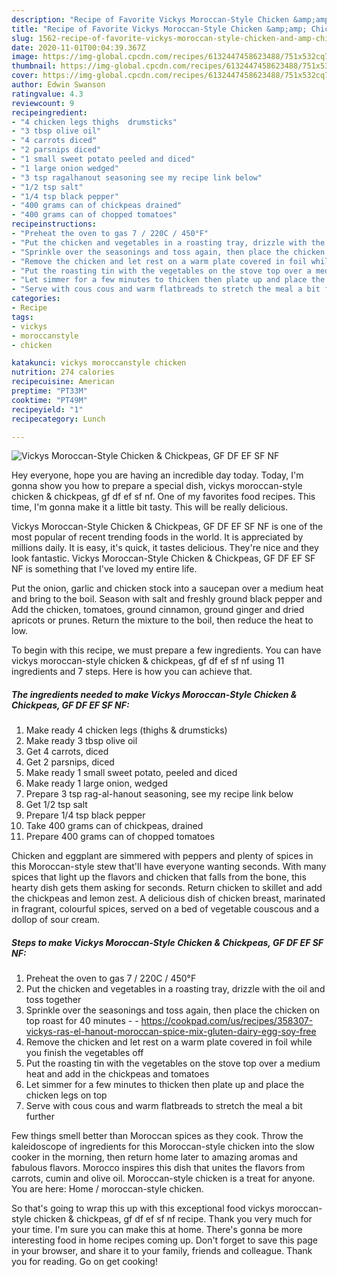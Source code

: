 ```yaml
---
description: "Recipe of Favorite Vickys Moroccan-Style Chicken &amp;amp; Chickpeas, GF DF EF SF NF"
title: "Recipe of Favorite Vickys Moroccan-Style Chicken &amp;amp; Chickpeas, GF DF EF SF NF"
slug: 1562-recipe-of-favorite-vickys-moroccan-style-chicken-and-amp-chickpeas-gf-df-ef-sf-nf
date: 2020-11-01T00:04:39.367Z
image: https://img-global.cpcdn.com/recipes/6132447458623488/751x532cq70/vickys-moroccan-style-chicken-chickpeas-gf-df-ef-sf-nf-recipe-main-photo.jpg
thumbnail: https://img-global.cpcdn.com/recipes/6132447458623488/751x532cq70/vickys-moroccan-style-chicken-chickpeas-gf-df-ef-sf-nf-recipe-main-photo.jpg
cover: https://img-global.cpcdn.com/recipes/6132447458623488/751x532cq70/vickys-moroccan-style-chicken-chickpeas-gf-df-ef-sf-nf-recipe-main-photo.jpg
author: Edwin Swanson
ratingvalue: 4.3
reviewcount: 9
recipeingredient:
- "4 chicken legs thighs  drumsticks"
- "3 tbsp olive oil"
- "4 carrots diced"
- "2 parsnips diced"
- "1 small sweet potato peeled and diced"
- "1 large onion wedged"
- "3 tsp ragalhanout seasoning see my recipe link below"
- "1/2 tsp salt"
- "1/4 tsp black pepper"
- "400 grams can of chickpeas drained"
- "400 grams can of chopped tomatoes"
recipeinstructions:
- "Preheat the oven to gas 7 / 220C / 450°F"
- "Put the chicken and vegetables in a roasting tray, drizzle with the oil and toss together"
- "Sprinkle over the seasonings and toss again, then place the chicken on top roast for 40 minutes  https://cookpad.com/us/recipes/358307-vickys-ras-el-hanout-moroccan-spice-mix-gluten-dairy-egg-soy-free"
- "Remove the chicken and let rest on a warm plate covered in foil while you finish the vegetables off"
- "Put the roasting tin with the vegetables on the stove top over a medium heat and add in the chickpeas and tomatoes"
- "Let simmer for a few minutes to thicken then plate up and place the chicken legs on top"
- "Serve with cous cous and warm flatbreads to stretch the meal a bit further"
categories:
- Recipe
tags:
- vickys
- moroccanstyle
- chicken

katakunci: vickys moroccanstyle chicken 
nutrition: 274 calories
recipecuisine: American
preptime: "PT33M"
cooktime: "PT49M"
recipeyield: "1"
recipecategory: Lunch

---
```



![Vickys Moroccan-Style Chicken &amp; Chickpeas, GF DF EF SF NF](https://img-global.cpcdn.com/recipes/6132447458623488/751x532cq70/vickys-moroccan-style-chicken-chickpeas-gf-df-ef-sf-nf-recipe-main-photo.jpg)

Hey everyone, hope you are having an incredible day today. Today, I'm gonna show you how to prepare a special dish, vickys moroccan-style chicken &amp; chickpeas, gf df ef sf nf. One of my favorites food recipes. This time, I'm gonna make it a little bit tasty. This will be really delicious.

Vickys Moroccan-Style Chicken &amp; Chickpeas, GF DF EF SF NF is one of the most popular of recent trending foods in the world. It is appreciated by millions daily. It is easy, it's quick, it tastes delicious. They're nice and they look fantastic. Vickys Moroccan-Style Chicken &amp; Chickpeas, GF DF EF SF NF is something that I've loved my entire life.

Put the onion, garlic and chicken stock into a saucepan over a medium heat and bring to the boil. Season with salt and freshly ground black pepper and Add the chicken, tomatoes, ground cinnamon, ground ginger and dried apricots or prunes. Return the mixture to the boil, then reduce the heat to low.


To begin with this recipe, we must prepare a few ingredients. You can have vickys moroccan-style chicken &amp; chickpeas, gf df ef sf nf using 11 ingredients and 7 steps. Here is how you can achieve that.

<!--inarticleads1-->

##### The ingredients needed to make Vickys Moroccan-Style Chicken &amp; Chickpeas, GF DF EF SF NF:

1. Make ready 4 chicken legs (thighs &amp; drumsticks)
1. Make ready 3 tbsp olive oil
1. Get 4 carrots, diced
1. Get 2 parsnips, diced
1. Make ready 1 small sweet potato, peeled and diced
1. Make ready 1 large onion, wedged
1. Prepare 3 tsp rag-al-hanout seasoning, see my recipe link below
1. Get 1/2 tsp salt
1. Prepare 1/4 tsp black pepper
1. Take 400 grams can of chickpeas, drained
1. Prepare 400 grams can of chopped tomatoes


Chicken and eggplant are simmered with peppers and plenty of spices in this Moroccan-style stew that&#39;ll have everyone wanting seconds. With many spices that light up the flavors and chicken that falls from the bone, this hearty dish gets them asking for seconds. Return chicken to skillet and add the chickpeas and lemon zest. A delicious dish of chicken breast, marinated in fragrant, colourful spices, served on a bed of vegetable couscous and a dollop of sour cream. 

<!--inarticleads2-->

##### Steps to make Vickys Moroccan-Style Chicken &amp; Chickpeas, GF DF EF SF NF:

1. Preheat the oven to gas 7 / 220C / 450°F
1. Put the chicken and vegetables in a roasting tray, drizzle with the oil and toss together
1. Sprinkle over the seasonings and toss again, then place the chicken on top roast for 40 minutes -  - https://cookpad.com/us/recipes/358307-vickys-ras-el-hanout-moroccan-spice-mix-gluten-dairy-egg-soy-free
1. Remove the chicken and let rest on a warm plate covered in foil while you finish the vegetables off
1. Put the roasting tin with the vegetables on the stove top over a medium heat and add in the chickpeas and tomatoes
1. Let simmer for a few minutes to thicken then plate up and place the chicken legs on top
1. Serve with cous cous and warm flatbreads to stretch the meal a bit further


Few things smell better than Moroccan spices as they cook. Throw the kaleidoscope of ingredients for this Moroccan-style chicken into the slow cooker in the morning, then return home later to amazing aromas and fabulous flavors. Morocco inspires this dish that unites the flavors from carrots, cumin and olive oil. Moroccan-style chicken is a treat for anyone. You are here: Home / moroccan-style chicken. 

So that's going to wrap this up with this exceptional food vickys moroccan-style chicken &amp; chickpeas, gf df ef sf nf recipe. Thank you very much for your time. I'm sure you can make this at home. There's gonna be more interesting food in home recipes coming up. Don't forget to save this page in your browser, and share it to your family, friends and colleague. Thank you for reading. Go on get cooking!
